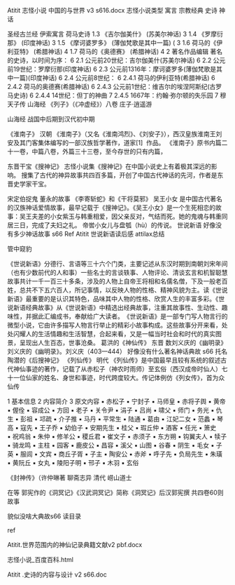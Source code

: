 Atitit 志怪小说 中国的与世界 v3 s616.docx
志怪小说类型
寓言   宗教经典 史诗  神话

圣经古兰经
伊索寓言 荷马史诗 
1.3 《吉尔伽美什》 (苏美尔神话)	3
1.4 《罗摩衍那》 (印度神话)	3
1.5 《摩诃婆罗多》 (薄伽梵歌是其中一篇) (	3
1.6 荷马的《伊利亚特》 (希腊神话)	4
1.7 荷马的《奥德赛》 (希腊神话)	4
2 著名作品编辑 著名的史诗，以时间为序：	6
2.1 公元前20世纪：吉尔伽美什(苏美尔神话)	6
2.2 公元前19世纪：罗摩衍那(印度神话)	6
2.3 公元前1316年：摩诃婆罗多(薄伽梵歌是其中一篇)(印度神话)	6
2.4 公元前8世纪：	6
2.4.1 荷马的伊利亚特(希腊神话)	6
2.4.2 荷马的奥德赛(希腊神话)	6
2.4.3 公元前1世纪：维吉尔的埃涅阿斯纪(古罗马史诗)	6
2.4.4 14世纪：但丁的神曲	7
2.4.5 1667年：约翰·弥尔顿的失乐园	7
穆天子传
山海经
《列子》（《冲虚经》）八卷
庄子·逍遥游

山海经 战国中后期到汉代初中期

《淮南子》  汉朝
《淮南子》（又名《淮南鸿烈》、《刘安子》），西汉皇族淮南王刘安及其门客集体编写的一部汉族哲学著作，道家[1]  作品。
《淮南子》原书内篇二十一卷，中篇八卷，外篇三十三卷，至今存世的只有内篇，

东晋干宝《搜神记》
志怪小说集《搜神记》在中国小说史上有着极其深远的影响。
搜集了古代的神异故事共四百多篇，开创了中国古代神话的先河，作者是东晋史学家干宝。

宋定伯捉鬼
董永的故事
《李寄斩蛇》和《干将莫邪》
吴王小女
是中国古代著名的汉族神话爱情故事，最早记载于《搜神记》。《吴王小女》是一个生死相恋的故事：吴王夫差的小女紫玉与韩重相爱，因父亲反对，气结而死。她的鬼魂与韩重同居三日，完成了夫妇之礼。
帝喾小女儿与盘瓠（hù）的传说。
世说新语
好像没有多少神话故事 s66
Ref
Atitit 世说新语读后感 attilax总结

管中窥豹  

《世说新语》分德行、言语等三十六个门类，主要记述从东汉时期到南朝刘宋年间（也有少数前代的人和事）一些名士的言谈轶事、人物评论、清谈玄言和机智聪慧故事共计一千一百三十多条，涉及的人物上自帝王将相和名儒名僧，下及一般老百姓，总共不下五六百人，所记事情，以反映人物的性格、精神风貌为主。读《世说新语》最重要的是认识其特色，品味其中人物的性格、欣赏人生的丰富多彩。《世说新语经典故事》从《世说新语》中精选出经典故事，注重其故事性、生动性、趣味性，并据此汇编成书，奉献给广大读者。　《世说新语》是一部专门写人物言行的微型小说，它由许多描写人物言行举止的精彩小故事构成。这些故事分开来看，处处闪耀人的生活情趣和生活智慧，合起来看，又是一幅当时社会和时代的真实图景，呈现出人生百态，世事沧桑。
葛洪的《神仙传》 东晋
数刘义庆的《幽明录》刘义庆的《幽明录》。刘义庆（403—444）
好像没有什么著名神话典故   s66
托名陶潜的《后搜神记》
《列仙传》 明代
《列仙传》是中国最早且较有系统的叙述古代神仙事迹的著作，记载了从赤松子（神农时雨师）至玄俗（西汉成帝时仙人）七十一位仙家的姓名、身世和事迹，时代跨度较大。传记体例仿《列女传》，首为众仙传

1 基本信息
2 内容简介
3 原文内容
▪ 赤松子
▪ 宁封子
▪ 马师皇
▪ 赤将子舆
▪ 黄帝
▪ 偓佺
▪ 容成公
▪ 方回
▪ 老子
▪ 关令尹
▪ 涓子
▪ 吕尚
▪ 啸父
▪ 师门
▪ 务光
▪ 仇生
▪ 彭祖
▪ 邛疏
▪ 介子推
▪ 马丹
▪ 平常生
▪ 陆通
▪ 葛由
▪ 江妃二女
▪ 范蠡
▪ 琴高
▪ 寇先
▪ 王子乔
▪ 幼伯子
▪ 安期先生
▪ 桂父
▪ 瑕丘仲
▪ 酒客
▪ 任光
▪ 箫史
▪ 祝鸡翁
▪ 朱仲
▪ 修羊公
▪ 稷丘君
▪ 崔文子
▪ 赤须子
▪ 东方朔
▪ 钩翼夫人
▪ 犊子
▪ 骑龙鸣
▪ 主柱
▪ 园客
▪ 鹿皮公
▪ 昌容
▪ 溪父
▪ 山图
▪ 谷春
▪ 阴生
▪ 毛女
▪ 子英
▪ 服闾
▪ 文宾
▪ 商丘子胥
▪ 子主
▪ 陶安公
▪ 赤斧
▪ 呼子先
▪ 负局先生
▪ 朱璜
▪ 黄阮丘
▪ 女丸
▪ 陵阳子明
▪ 邗子
▪ 木羽
▪ 玄俗


《封神传》（许仲琳著
聊斋志异 清代
崂山道士


在等
郭宪作的《洞冥记》《汉武洞冥记》简称《洞冥记》后汉郭宪撰
共四卷60则故事

貌似没啥大典故s66 读目录

ref


Atitit.世界范围内的神仙记录典籍文献v2 pbf.docx

志怪小说_百度百科.html

Atitit .史诗的内容与设计 v2 s66.doc
